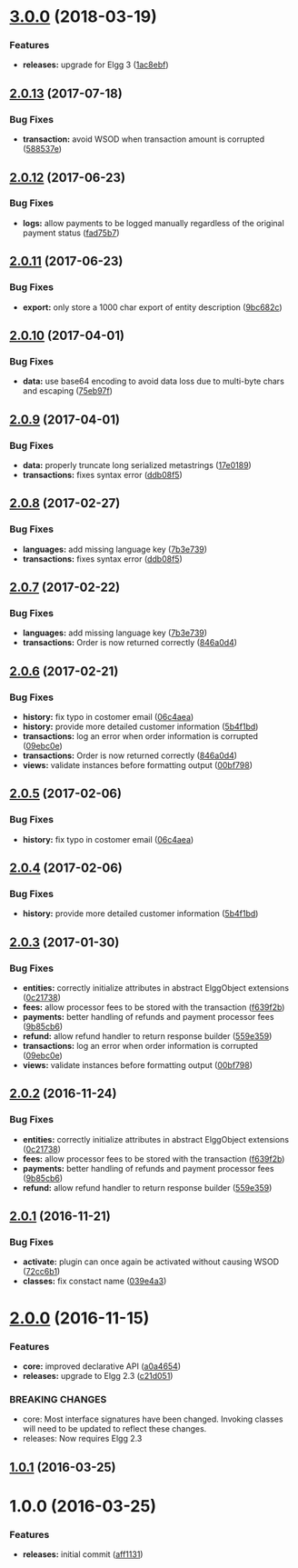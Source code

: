 <a name="3.0.0"></a>
# [3.0.0](https://github.com/hypeJunctionPro/Elgg3-hypePayments/compare/2.0.13...3.0.0) (2018-03-19)


### Features

* **releases:** upgrade for Elgg 3 ([1ac8ebf](https://github.com/hypeJunctionPro/Elgg3-hypePayments/commit/1ac8ebf))



<a name="2.0.13"></a>
## [2.0.13](https://github.com/hypeJunction/Elgg-payments/compare/2.0.12...v2.0.13) (2017-07-18)


### Bug Fixes

* **transaction:** avoid WSOD when transaction amount is corrupted ([588537e](https://github.com/hypeJunction/Elgg-payments/commit/588537e))



<a name="2.0.12"></a>
## [2.0.12](https://github.com/hypeJunction/Elgg-payments/compare/2.0.11...v2.0.12) (2017-06-23)


### Bug Fixes

* **logs:** allow payments to be logged manually regardless of the original payment status ([fad75b7](https://github.com/hypeJunction/Elgg-payments/commit/fad75b7))



<a name="2.0.11"></a>
## [2.0.11](https://github.com/hypeJunction/Elgg-payments/compare/2.0.10...v2.0.11) (2017-06-23)


### Bug Fixes

* **export:** only store a 1000 char export of entity description ([9bc682c](https://github.com/hypeJunction/Elgg-payments/commit/9bc682c))



<a name="2.0.10"></a>
## [2.0.10](https://github.com/hypeJunction/Elgg-payments/compare/2.0.9...v2.0.10) (2017-04-01)


### Bug Fixes

* **data:** use base64 encoding to avoid data loss due to multi-byte chars and escaping ([75eb97f](https://github.com/hypeJunction/Elgg-payments/commit/75eb97f))



<a name="2.0.9"></a>
## [2.0.9](https://github.com/hypeJunction/Elgg-payments/compare/2.0.7...v2.0.9) (2017-04-01)


### Bug Fixes

* **data:** properly truncate long serialized metastrings ([17e0189](https://github.com/hypeJunction/Elgg-payments/commit/17e0189))
* **transactions:** fixes syntax error ([ddb08f5](https://github.com/hypeJunction/Elgg-payments/commit/ddb08f5))



<a name="2.0.8"></a>
## [2.0.8](https://github.com/hypeJunction/Elgg-payments/compare/2.0.6...v2.0.8) (2017-02-27)


### Bug Fixes

* **languages:** add missing language key ([7b3e739](https://github.com/hypeJunction/Elgg-payments/commit/7b3e739))
* **transactions:** fixes syntax error ([ddb08f5](https://github.com/hypeJunction/Elgg-payments/commit/ddb08f5))



<a name="2.0.7"></a>
## [2.0.7](https://github.com/hypeJunction/Elgg-payments/compare/2.0.5...v2.0.7) (2017-02-22)


### Bug Fixes

* **languages:** add missing language key ([7b3e739](https://github.com/hypeJunction/Elgg-payments/commit/7b3e739))
* **transactions:** Order is now returned correctly ([846a0d4](https://github.com/hypeJunction/Elgg-payments/commit/846a0d4))



<a name="2.0.6"></a>
## [2.0.6](https://github.com/hypeJunction/Elgg-payments/compare/2.0.2...v2.0.6) (2017-02-21)


### Bug Fixes

* **history:** fix typo in costomer email ([06c4aea](https://github.com/hypeJunction/Elgg-payments/commit/06c4aea))
* **history:** provide more detailed customer information ([5b4f1bd](https://github.com/hypeJunction/Elgg-payments/commit/5b4f1bd))
* **transactions:** log an error when order information is corrupted ([09ebc0e](https://github.com/hypeJunction/Elgg-payments/commit/09ebc0e))
* **transactions:** Order is now returned correctly ([846a0d4](https://github.com/hypeJunction/Elgg-payments/commit/846a0d4))
* **views:** validate instances before formatting output ([00bf798](https://github.com/hypeJunction/Elgg-payments/commit/00bf798))



<a name="2.0.5"></a>
## [2.0.5](https://github.com/hypeJunction/Elgg-payments/compare/2.0.4...v2.0.5) (2017-02-06)


### Bug Fixes

* **history:** fix typo in costomer email ([06c4aea](https://github.com/hypeJunction/Elgg-payments/commit/06c4aea))



<a name="2.0.4"></a>
## [2.0.4](https://github.com/hypeJunction/Elgg-payments/compare/2.0.3...v2.0.4) (2017-02-06)


### Bug Fixes

* **history:** provide more detailed customer information ([5b4f1bd](https://github.com/hypeJunction/Elgg-payments/commit/5b4f1bd))



<a name="2.0.3"></a>
## [2.0.3](https://github.com/hypeJunction/Elgg-payments/compare/2.0.1...v2.0.3) (2017-01-30)


### Bug Fixes

* **entities:** correctly initialize attributes in abstract ElggObject extensions ([0c21738](https://github.com/hypeJunction/Elgg-payments/commit/0c21738))
* **fees:** allow processor fees to be stored with the transaction ([f639f2b](https://github.com/hypeJunction/Elgg-payments/commit/f639f2b))
* **payments:** better handling of refunds and payment processor fees ([9b85cb6](https://github.com/hypeJunction/Elgg-payments/commit/9b85cb6))
* **refund:** allow refund handler to return response builder ([559e359](https://github.com/hypeJunction/Elgg-payments/commit/559e359))
* **transactions:** log an error when order information is corrupted ([09ebc0e](https://github.com/hypeJunction/Elgg-payments/commit/09ebc0e))
* **views:** validate instances before formatting output ([00bf798](https://github.com/hypeJunction/Elgg-payments/commit/00bf798))



<a name="2.0.2"></a>
## [2.0.2](https://github.com/hypeJunction/Elgg-payments/compare/2.0.1...v2.0.2) (2016-11-24)


### Bug Fixes

* **entities:** correctly initialize attributes in abstract ElggObject extensions ([0c21738](https://github.com/hypeJunction/Elgg-payments/commit/0c21738))
* **fees:** allow processor fees to be stored with the transaction ([f639f2b](https://github.com/hypeJunction/Elgg-payments/commit/f639f2b))
* **payments:** better handling of refunds and payment processor fees ([9b85cb6](https://github.com/hypeJunction/Elgg-payments/commit/9b85cb6))
* **refund:** allow refund handler to return response builder ([559e359](https://github.com/hypeJunction/Elgg-payments/commit/559e359))



<a name="2.0.1"></a>
## [2.0.1](https://github.com/hypeJunction/Elgg-payments/compare/2.0.0...v2.0.1) (2016-11-21)


### Bug Fixes

* **activate:** plugin can once again be activated without causing WSOD ([72cc6b1](https://github.com/hypeJunction/Elgg-payments/commit/72cc6b1))
* **classes:** fix constact name ([039e4a3](https://github.com/hypeJunction/Elgg-payments/commit/039e4a3))



<a name="2.0.0"></a>
# [2.0.0](https://github.com/hypeJunction/Elgg-payments/compare/1.0.1...v2.0.0) (2016-11-15)


### Features

* **core:** improved declarative API ([a0a4654](https://github.com/hypeJunction/Elgg-payments/commit/a0a4654))
* **releases:** upgrade to Elgg 2.3 ([c21d051](https://github.com/hypeJunction/Elgg-payments/commit/c21d051))


### BREAKING CHANGES

* core: Most interface signatures have been changed. Invoking classes will need
to be updated to reflect these changes.
* releases: Now requires Elgg 2.3



<a name="1.0.1"></a>
## [1.0.1](https://github.com/hypeJunction/Elgg-payments/compare/1.0.0...v1.0.1) (2016-03-25)




<a name="1.0.0"></a>
# 1.0.0 (2016-03-25)


### Features

* **releases:** initial commit ([aff1131](https://github.com/hypeJunction/Elgg-payments/commit/aff1131))



